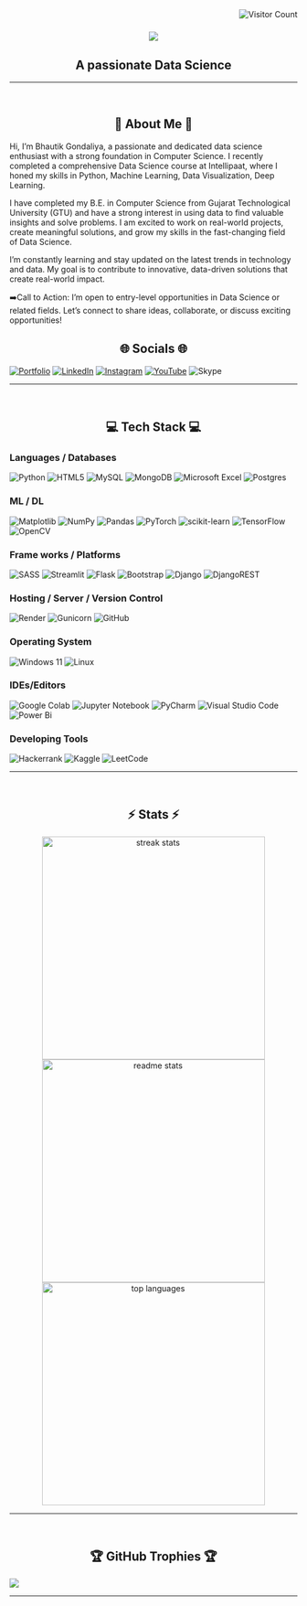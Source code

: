 <img align="right" src="https://visitcount.itsvg.in/api?id=MrGenius18&icon=0&color=0" alt="Visitor Count" />

<h1 align="center">
    <img src="https://readme-typing-svg.herokuapp.com/?font=Righteous&size=35&center=true&vCenter=true&width=500&height=70&duration=4000&lines=Hi+There!+👋;+I'm+Bhautik+Gondaliya!;" />
</h1>
<h2 align="center">A passionate Data Science</h2>

<hr/>
<br>


<h2 align="center">💫 About Me 💫</h2>

Hi, I’m Bhautik Gondaliya, a passionate and dedicated data science enthusiast with a strong foundation in Computer Science. I recently completed a comprehensive Data Science course at Intellipaat, where I honed my skills in Python, Machine Learning, Data Visualization, Deep Learning.

I have completed my B.E. in Computer Science from Gujarat Technological University (GTU) and have a strong interest in using data to find valuable insights and solve problems. I am excited to work on real-world projects, create meaningful solutions, and grow my skills in the fast-changing field of Data Science.

I’m constantly learning and stay updated on the latest trends in technology and data. My goal is to contribute to innovative, data-driven solutions that create real-world impact.

➡️Call to Action:
I’m open to entry-level opportunities in Data Science or related fields. Let’s connect to share ideas, collaborate, or discuss exciting opportunities!
<br>
<h2 align="center">🌐 Socials 🌐</h2>

[![Portfolio](https://img.shields.io/badge/Portfolio-%23000000.svg?style=for-the-badge&logo=firefox&logoColor=#FF7139)](https://mrgenius18.github.io/My_Portfolio/) [![LinkedIn](https://img.shields.io/badge/linkedin-%230077B5.svg?style=for-the-badge&logo=linkedin&logoColor=white)](https://linkedin.com/in/bhautik-gondaliya-9b497026a/) [![Instagram](https://img.shields.io/badge/Instagram-%23E4405F.svg?style=for-the-badge&logo=Instagram&logoColor=white)](https://instagram.com/mr._genius_18/) [![YouTube](https://img.shields.io/badge/YouTube-%23FF0000.svg?style=for-the-badge&logo=YouTube&logoColor=white)](https://www.youtube.com/channel/UCtoL7bkXZ30tPQUpQjI3wIA) ![Skype](https://img.shields.io/badge/Skype-%2300AFF0.svg?style=for-the-badge&logo=Skype&logoColor=white)

<hr/>
<br>

<h2 align="center">💻 Tech Stack 💻</h2>

### Languages / Databases
![Python](https://img.shields.io/badge/python-3670A0?style=for-the-badge&logo=python&logoColor=ffdd54) ![HTML5](https://img.shields.io/badge/html5-%23E34F26.svg?style=for-the-badge&logo=html5&logoColor=white) ![MySQL](https://img.shields.io/badge/mysql-4479A1.svg?style=for-the-badge&logo=mysql&logoColor=white) ![MongoDB](https://img.shields.io/badge/MongoDB-%234ea94b.svg?style=for-the-badge&logo=mongodb&logoColor=white) ![Microsoft Excel](https://img.shields.io/badge/Microsoft_Excel-217346?style=for-the-badge&logo=microsoft-excel&logoColor=white) ![Postgres](https://img.shields.io/badge/postgres-%23316192.svg?style=for-the-badge&logo=postgresql&logoColor=white)

### ML / DL
![Matplotlib](https://img.shields.io/badge/Matplotlib-%23ffffff.svg?style=for-the-badge&logo=Matplotlib&logoColor=black) ![NumPy](https://img.shields.io/badge/numpy-%23013243.svg?style=for-the-badge&logo=numpy&logoColor=white) ![Pandas](https://img.shields.io/badge/pandas-%23150458.svg?style=for-the-badge&logo=pandas&logoColor=white) ![PyTorch](https://img.shields.io/badge/PyTorch-%23EE4C2C.svg?style=for-the-badge&logo=PyTorch&logoColor=white) ![scikit-learn](https://img.shields.io/badge/scikit--learn-%23F7931E.svg?style=for-the-badge&logo=scikit-learn&logoColor=white) ![TensorFlow](https://img.shields.io/badge/TensorFlow-%23FF6F00.svg?style=for-the-badge&logo=TensorFlow&logoColor=white)	![OpenCV](https://img.shields.io/badge/opencv-%23white.svg?style=for-the-badge&logo=opencv&logoColor=white)

### Frame works / Platforms
![SASS](https://img.shields.io/badge/SASS-hotpink.svg?style=for-the-badge&logo=SASS&logoColor=white) ![Streamlit](https://img.shields.io/badge/Streamlit-%23FE4B4B.svg?style=for-the-badge&logo=streamlit&logoColor=white) ![Flask](https://img.shields.io/badge/flask-%23000.svg?style=for-the-badge&logo=flask&logoColor=white) ![Bootstrap](https://img.shields.io/badge/bootstrap-%238511FA.svg?style=for-the-badge&logo=bootstrap&logoColor=white) ![Django](https://img.shields.io/badge/django-%23092E20.svg?style=for-the-badge&logo=django&logoColor=white) ![DjangoREST](https://img.shields.io/badge/DJANGO-REST-ff1709?style=for-the-badge&logo=django&logoColor=white&color=ff1709&labelColor=gray) 

### Hosting / Server / Version Control
![Render](https://img.shields.io/badge/Render-%46E3B7.svg?style=for-the-badge&logo=render&logoColor=white) ![Gunicorn](https://img.shields.io/badge/gunicorn-%298729.svg?style=for-the-badge&logo=gunicorn&logoColor=white) ![GitHub](https://img.shields.io/badge/github-%23121011.svg?style=for-the-badge&logo=github&logoColor=white)

### Operating System
![Windows 11](https://img.shields.io/badge/Windows%2011-%230079d5.svg?style=for-the-badge&logo=Windows%2011&logoColor=white) ![Linux](https://img.shields.io/badge/Linux-FCC624?style=for-the-badge&logo=linux&logoColor=black)

### IDEs/Editors
![Google Colab](https://img.shields.io/badge/Google%20Colab-%23F9A825.svg?style=for-the-badge&logo=googlecolab&logoColor=white) ![Jupyter Notebook](https://img.shields.io/badge/jupyter-%23FA0F00.svg?style=for-the-badge&logo=jupyter&logoColor=white) ![PyCharm](https://img.shields.io/badge/pycharm-143?style=for-the-badge&logo=pycharm&logoColor=black&color=black&labelColor=green) ![Visual Studio Code](https://img.shields.io/badge/Visual%20Studio%20Code-0078d7.svg?style=for-the-badge&logo=visual-studio-code&logoColor=white) ![Power Bi](https://img.shields.io/badge/power_bi-F2C811?style=for-the-badge&logo=powerbi&logoColor=black)

### Developing Tools
![Hackerrank](https://img.shields.io/badge/-Hackerrank-2EC866?style=for-the-badge&logo=HackerRank&logoColor=white) ![Kaggle](https://img.shields.io/badge/Kaggle-035a7d?style=for-the-badge&logo=kaggle&logoColor=white) ![LeetCode](https://img.shields.io/badge/LeetCode-000000?style=for-the-badge&logo=LeetCode&logoColor=#d16c06)

<hr/>
<br>

<h2 align="center">⚡ Stats ⚡</h2>
<div align="center">
  <img width=390 src="https://github-readme-streak-stats-salesp07.vercel.app/?user=MrGenius18&count_private=true&theme=react&border_radius=10" alt="streak stats"/>
  <img width=390 src="https://github-readme-stats-salesp07.vercel.app/api?username=MrGenius18&count_private=true&show_icons=true&theme=react&rank_icon=github&border_radius=10" alt="readme stats" />
  <br/>
  <img width=390 src="https://github-readme-stats-salesp07.vercel.app/api/top-langs/?username=MrGenius18&theme=react&hide_border=false&include_all_commits=false&count_private=false&layout=compact&border_radius=10" alt="top languages" />
</div>

<hr/>
<br>

<h2 align="center">🏆 GitHub Trophies 🏆</h2>

![](https://github-profile-trophy.vercel.app/?username=MrGenius18&theme=radical&no-frame=false&no-bg=false&margin-w=4)

---
